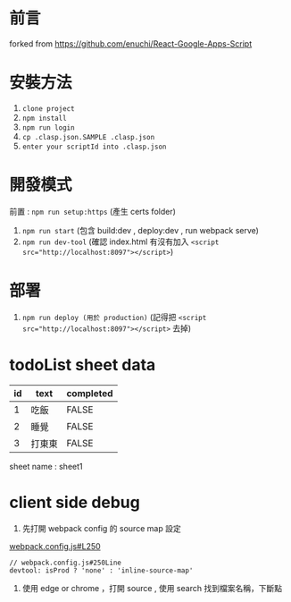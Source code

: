 # 前言

forked from https://github.com/enuchi/React-Google-Apps-Script

# 安裝方法

1. `clone project`
2. `npm install`
3. `npm run login`
4. `cp .clasp.json.SAMPLE .clasp.json`
5. `enter your scriptId into .clasp.json`

# 開發模式

前置 : `npm run setup:https` (產生 certs folder)

1. `npm run start` (包含 build:dev , deploy:dev , run webpack serve)
2. `npm run dev-tool` (確認 index.html 有沒有加入 `<script src="http://localhost:8097"></script>`)

# 部署

1. `npm run deploy (用於 production)` (記得把 `<script src="http://localhost:8097"></script>` 去掉)

# todoList sheet data
| id  | text   | completed |
| --- | ------ | --------- |
| 1   | 吃飯   | FALSE     |
| 2   | 睡覺   | FALSE     |
| 3   | 打東東 | FALSE     |

sheet name : sheet1

# client side debug 

1. 先打開 webpack config 的 source map 設定

[webpack.config.js#L250](https://github.com/yongsin0129/gas-example-from-enuchi/blob/master/webpack.config.js#L250)
```
// webpack.config.js#250Line
devtool: isProd ? 'none' : 'inline-source-map'
```

1. 使用 edge or chrome ，打開 source , 使用 search 找到檔案名稱，下斷點